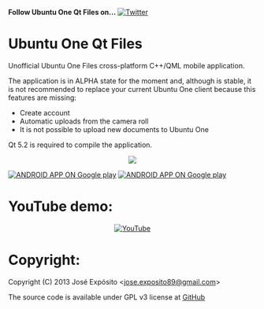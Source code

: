 **Follow Ubuntu One Qt Files on...** [![](https://lh3.googleusercontent.com/-kRgKvb-T4_4/T9psNwZN3TI/AAAAAAAAANA/pwasxapdWm0/s33/twitter.png "Twitter")](https://twitter.com/#!/Jose__Exposito)


Ubuntu One Qt Files
===================

Unofficial Ubuntu One Files cross-platform C++/QML mobile application.

The application is in ALPHA state for the moment and, although is stable, it is not recommended to replace your current Ubuntu One client because this features are missing:

 - Create account
 - Automatic uploads from the camera roll
 - It is not possible to upload new documents to Ubuntu One

Qt 5.2 is required to compile the application.

<p align="center">
    <img src="https://pbs.twimg.com/media/BhOc_qSCAAAQKKY.png" />
</p>

[![](http://developer.android.com/images/brand/en_app_rgb_wo_60.png "ANDROID APP ON Google play")](https://play.google.com/store/apps/details?id=org.qtproject.example.U1Files)
[![](https://lh4.googleusercontent.com/-05FN4abjBU8/UzxW5B8j9wI/AAAAAAAAATM/TzXI-uGpdUQ/w203-h60-no/Download_on_the_App_Store_Badge.png "ANDROID APP ON Google play")](https://itunes.apple.com/app/u1files/id849226994)


YouTube demo:
=============

<p align="center">
  <a href="http://www.youtube.com/watch?v=ZIQF0V9zFkA">
    <img src="https://lh3.googleusercontent.com/-yE9fr8ctIhk/UqyttwXLCdI/AAAAAAAAAQ0/x79BdX0jrXE/w638-h389-no/U1Files-youtube.png" alt="YouTube" />
  </a>
</p>


Copyright:
==========

Copyright (C) 2013 José Expósito <<jose.exposito89@gmail.com>> 

The source code is available under GPL v3 license at [GitHub](https://github.com/JoseExposito/ubuntuone-qt-files)
